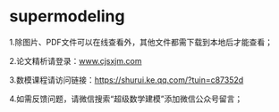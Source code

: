 # supermodeling
1.除图片、PDF文件可以在线查看外，其他文件都需下载到本地后才能查看；

2.论文精析请登录：www.cjsxjm.com

3.数模课程请访问链接：https://shurui.ke.qq.com/?tuin=c87352d

4.如需反馈问题，请微信搜索“超级数学建模”添加微信公众号留言；

